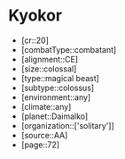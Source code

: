 
# Kyokor

- [cr::20]
- [combatType::combatant]
- [alignment::CE]
- [size::colossal]
- [type::magical beast]
- [subtype::colossus]
- [environment::any]
- [climate::any]
- [planet::Daimalko]
- [organization::['solitary']]
- [source::AA]
- [page::72]
